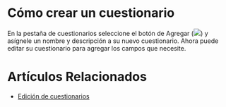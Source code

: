 # Cómo crear un cuestionario

En la pestaña de cuestionarios seleccione el botón de Agregar
(<img class=textsize src=/images/buttons/add.png />)
y asígnele un nombre y descripción a su nuevo cuestionario. Ahora
puede editar su cuestionario para agregar los campos que necesite.

# Artículos Relacionados

* [Edición de cuestionarios](edicion)
